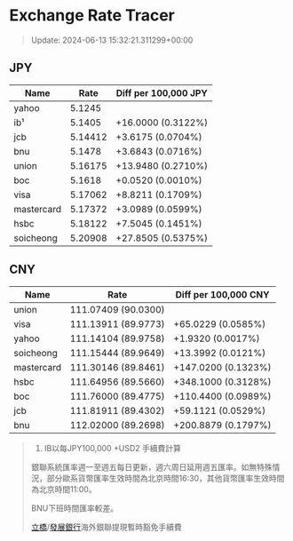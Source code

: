 # Exchange Rate Tracer

> Update: 2024-06-13 15:32:21.311299+00:00

## JPY

| Name       |    Rate | Diff per 100,000 JPY   |
|------------|---------|------------------------|
| yahoo      | 5.1245  |                        |
| ib¹        | 5.1405  | +16.0000 (0.3122%)     |
| jcb        | 5.14412 | +3.6175 (0.0704%)      |
| bnu        | 5.1478  | +3.6843 (0.0716%)      |
| union      | 5.16175 | +13.9480 (0.2710%)     |
| boc        | 5.1618  | +0.0520 (0.0010%)      |
| visa       | 5.17062 | +8.8211 (0.1709%)      |
| mastercard | 5.17372 | +3.0989 (0.0599%)      |
| hsbc       | 5.18122 | +7.5045 (0.1451%)      |
| soicheong  | 5.20908 | +27.8505 (0.5375%)     |

## CNY

| Name       | Rate                | Diff per 100,000 CNY   |
|------------|---------------------|------------------------|
| union      | 111.07409	(90.0300) |                        |
| visa       | 111.13911	(89.9773) | +65.0229 (0.0585%)     |
| yahoo      | 111.14104	(89.9758) | +1.9320 (0.0017%)      |
| soicheong  | 111.15444	(89.9649) | +13.3992 (0.0121%)     |
| mastercard | 111.30146	(89.8461) | +147.0200 (0.1323%)    |
| hsbc       | 111.64956	(89.5660) | +348.1000 (0.3128%)    |
| boc        | 111.76000	(89.4775) | +110.4400 (0.0989%)    |
| jcb        | 111.81911	(89.4302) | +59.1121 (0.0529%)     |
| bnu        | 112.02000	(89.2698) | +200.8879 (0.1797%)    |


> 1. IB以每JPY100,000 +USD2 手續費計算
>
> 銀聯系統匯率週一至週五每日更新，週六周日延用週五匯率。如無特殊情況，部分歐系貨幣匯率生效時間為北京時間16:30，其他貨幣匯率生效時間為北京時間11:00。
>
> BNU下班時間匯率較差。
>
> [立橋](https://www.wlbank.com.mo/uploads/ueditor/file/20181211/1544536513900230.pdf)/[發展銀行](https://www.mdb.com.mo/Service_Charges_20230728.pdf)海外銀聯提現暫時豁免手續費

